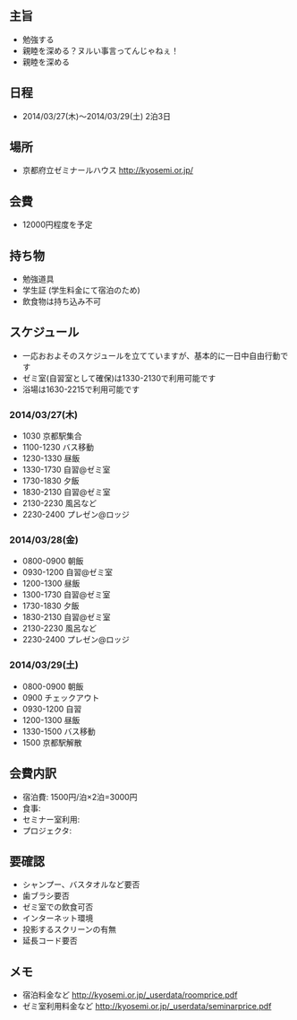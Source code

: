 ## 主旨

- 勉強する
- 親睦を深める？ヌルい事言ってんじゃねぇ！
- 親睦を深める

## 日程

- 2014/03/27(木)〜2014/03/29(土) 2泊3日

## 場所

- 京都府立ゼミナールハウス http://kyosemi.or.jp/

## 会費

- 12000円程度を予定

## 持ち物

- 勉強道具
- 学生証 (学生料金にて宿泊のため)
- 飲食物は持ち込み不可

## スケジュール
- 一応おおよそのスケジュールを立てていますが、基本的に一日中自由行動です
- ゼミ室(自習室として確保)は1330-2130で利用可能です
- 浴場は1630-2215で利用可能です

### 2014/03/27(木)
- 1030 京都駅集合
- 1100-1230 バス移動
- 1230-1330 昼飯
- 1330-1730 自習@ゼミ室
- 1730-1830 夕飯
- 1830-2130 自習@ゼミ室
- 2130-2230 風呂など
- 2230-2400 プレゼン@ロッジ

### 2014/03/28(金)
- 0800-0900 朝飯
- 0930-1200 自習@ゼミ室
- 1200-1300 昼飯
- 1300-1730 自習@ゼミ室
- 1730-1830 夕飯
- 1830-2130 自習@ゼミ室
- 2130-2230 風呂など
- 2230-2400 プレゼン@ロッジ

### 2014/03/29(土)
- 0800-0900 朝飯
- 0900 チェックアウト
- 0930-1200 自習
- 1200-1300 昼飯
- 1330-1500 バス移動
- 1500 京都駅解散

## 会費内訳

- 宿泊費: 1500円/泊×2泊=3000円
- 食事:
- セミナー室利用:
- プロジェクタ:

## 要確認

- シャンプー、バスタオルなど要否
- 歯ブラシ要否
- ゼミ室での飲食可否
- インターネット環境
- 投影するスクリーンの有無
- 延長コード要否

## メモ

- 宿泊料金など http://kyosemi.or.jp/_userdata/roomprice.pdf
- ゼミ室利用料金など http://kyosemi.or.jp/_userdata/seminarprice.pdf
